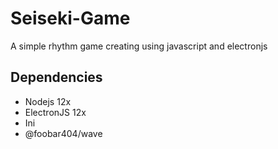 # Seiseki-Game
A simple rhythm game creating using javascript and electronjs

## Dependencies
- Nodejs 12x
- ElectronJS 12x
- Ini 
- @foobar404/wave
